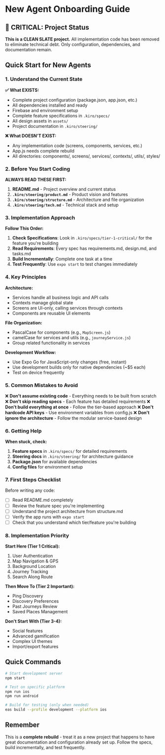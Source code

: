# New Agent Onboarding Guide

## 🚨 CRITICAL: Project Status

**This is a CLEAN SLATE project.** All implementation code has been removed to eliminate technical debt. Only configuration, dependencies, and documentation remain.

## Quick Start for New Agents

### 1. Understand the Current State

**✅ What EXISTS:**
- Complete project configuration (package.json, app.json, etc.)
- All dependencies installed and ready
- Firebase and environment setup
- Complete feature specifications in `.kiro/specs/`
- All design assets in `assets/`
- Project documentation in `.kiro/steering/`

**❌ What DOESN'T EXIST:**
- Any implementation code (screens, components, services, etc.)
- App.js needs complete rebuild
- All directories: components/, screens/, services/, contexts/, utils/, styles/

### 2. Before You Start Coding

**ALWAYS READ THESE FIRST:**
1. **README.md** - Project overview and current status
2. **`.kiro/steering/product.md`** - Product vision and features
3. **`.kiro/steering/structure.md`** - Architecture and file organization
4. **`.kiro/steering/tech.md`** - Technical stack and setup

### 3. Implementation Approach

**Follow This Order:**
1. **Check Specifications**: Look in `.kiro/specs/tier-1-critical/` for the feature you're building
2. **Read Requirements**: Every spec has requirements.md, design.md, and tasks.md
3. **Build Incrementally**: Complete one task at a time
4. **Test Frequently**: Use `expo start` to test changes immediately

### 4. Key Principles

**Architecture:**
- Services handle all business logic and API calls
- Contexts manage global state
- Screens are UI-only, calling services through contexts
- Components are reusable UI elements

**File Organization:**
- PascalCase for components (e.g., `MapScreen.js`)
- camelCase for services and utils (e.g., `journeyService.js`)
- Group related functionality in services

**Development Workflow:**
- Use Expo Go for JavaScript-only changes (free, instant)
- Use development builds only for native dependencies (~$5 each)
- Test on device frequently

### 5. Common Mistakes to Avoid

❌ **Don't assume existing code** - Everything needs to be built from scratch
❌ **Don't skip reading specs** - Each feature has detailed requirements
❌ **Don't build everything at once** - Follow the tier-based approach
❌ **Don't hardcode API keys** - Use environment variables from config.js
❌ **Don't ignore the architecture** - Follow the modular service-based design

### 6. Getting Help

**When stuck, check:**
1. **Feature specs** in `.kiro/specs/` for detailed requirements
2. **Steering docs** in `.kiro/steering/` for architecture guidance
3. **Package.json** for available dependencies
4. **Config files** for environment setup

### 7. First Steps Checklist

Before writing any code:
- [ ] Read README.md completely
- [ ] Review the feature spec you're implementing
- [ ] Understand the project architecture from structure.md
- [ ] Verify the app runs with `expo start`
- [ ] Check that you understand which tier/feature you're building

### 8. Implementation Priority

**Start Here (Tier 1 Critical):**
1. User Authentication
2. Map Navigation & GPS  
3. Background Location
4. Journey Tracking
5. Search Along Route

**Then Move To (Tier 2 Important):**
- Ping Discovery
- Discovery Preferences
- Past Journeys Review
- Saved Places Management

**Don't Start With (Tier 3-4):**
- Social features
- Advanced gamification
- Complex UI themes
- Import/export features

## Quick Commands

```bash
# Start development server
npm start

# Test on specific platform
npm run ios
npm run android

# Build for testing (only when needed)
eas build --profile development --platform ios
```

## Remember

This is a **complete rebuild** - treat it as a new project that happens to have great documentation and configuration already set up. Follow the specs, build incrementally, and test frequently.